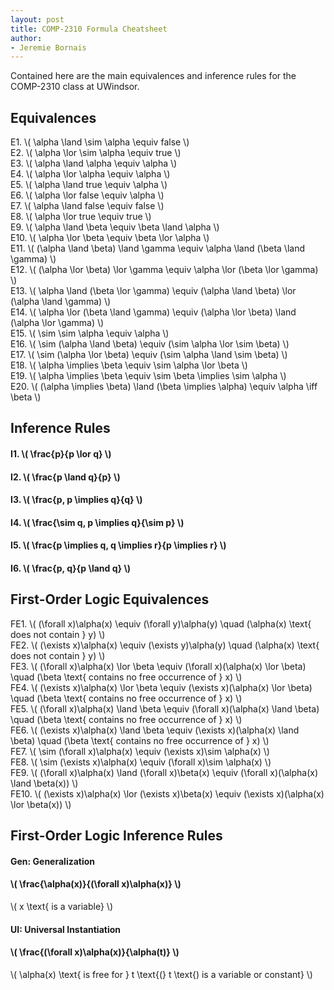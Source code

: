 ```yaml
---
layout: post
title: COMP-2310 Formula Cheatsheet
author:
- Jeremie Bornais
---
```


Contained here are the main equivalences and inference rules for the COMP-2310 class at UWindsor.

## Equivalences

E1. \\( \alpha \land \sim \alpha \equiv false \\)  
E2. \\( \alpha \lor \sim \alpha \equiv true \\)  
E3. \\( \alpha \land \alpha \equiv \alpha \\)  
E4. \\( \alpha \lor \alpha \equiv \alpha \\)  
E5. \\( \alpha \land true \equiv \alpha \\)  
E6. \\( \alpha \lor false \equiv \alpha \\)  
E7. \\( \alpha \land false \equiv false \\)  
E8. \\( \alpha \lor true \equiv true \\)  
E9. \\( \alpha \land \beta \equiv \beta \land \alpha \\)  
E10. \\( \alpha \lor \beta \equiv \beta \lor \alpha \\)  
E11. \\( (\alpha \land \beta) \land \gamma \equiv \alpha \land (\beta \land \gamma) \\)  
E12. \\( (\alpha \lor \beta) \lor \gamma \equiv \alpha \lor (\beta \lor \gamma) \\)  
E13. \\( \alpha \land (\beta \lor \gamma) \equiv (\alpha \land \beta) \lor (\alpha \land \gamma) \\)  
E14. \\( \alpha \lor (\beta \land \gamma) \equiv (\alpha \lor \beta) \land (\alpha \lor \gamma) \\)  
E15. \\( \sim \sim \alpha \equiv \alpha \\)  
E16. \\( \sim (\alpha \land \beta) \equiv (\sim \alpha \lor \sim \beta) \\)  
E17. \\( \sim (\alpha \lor \beta) \equiv (\sim \alpha \land \sim \beta) \\)  
E18. \\( \alpha \implies \beta \equiv \sim \alpha \lor \beta \\)  
E19. \\( \alpha \implies \beta \equiv \sim \beta \implies \sim \alpha \\)  
E20. \\( (\alpha \implies \beta) \land (\beta \implies \alpha) \equiv \alpha \iff \beta \\)  

## Inference Rules

#### I1. \\( \frac{p}{p \lor q} \\)  
#### I2. \\( \frac{p \land q}{p} \\)  
#### I3. \\( \frac{p, p \implies q}{q} \\)  
#### I4. \\( \frac{\sim q, p \implies q}{\sim p} \\)  
#### I5. \\( \frac{p \implies q, q \implies r}{p \implies r} \\)  
#### I6. \\( \frac{p, q}{p \land q} \\)  

## First-Order Logic Equivalences

FE1. \\( (\forall x)\alpha(x) \equiv (\forall y)\alpha(y) \quad (\alpha(x) \text{ does not contain } y) \\)  
FE2. \\( (\exists x)\alpha(x) \equiv (\exists y)\alpha(y) \quad (\alpha(x) \text{ does not contain } y) \\)  
FE3. \\( (\forall x)\alpha(x) \lor \beta \equiv (\forall x)(\alpha(x) \lor \beta) \quad (\beta \text{ contains no free occurrence of } x) \\)  
FE4. \\( (\exists x)\alpha(x) \lor \beta \equiv (\exists x)(\alpha(x) \lor \beta) \quad (\beta \text{ contains no free occurrence of } x) \\)  
FE5. \\( (\forall x)\alpha(x) \land \beta \equiv (\forall x)(\alpha(x) \land \beta) \quad (\beta \text{ contains no free occurrence of } x) \\)  
FE6. \\( (\exists x)\alpha(x) \land \beta \equiv (\exists x)(\alpha(x) \land \beta) \quad (\beta \text{ contains no free occurrence of } x) \\)  
FE7. \\( \sim (\forall x)\alpha(x) \equiv (\exists x)\sim \alpha(x) \\)  
FE8. \\( \sim (\exists x)\alpha(x) \equiv (\forall x)\sim \alpha(x) \\)  
FE9. \\( (\forall x)\alpha(x) \land (\forall x)\beta(x) \equiv (\forall x)(\alpha(x) \land \beta(x)) \\)  
FE10. \\( (\exists x)\alpha(x) \lor (\exists x)\beta(x) \equiv (\exists x)(\alpha(x) \lor \beta(x)) \\)  

## First-Order Logic Inference Rules

#### **Gen**: Generalization  
#### \\( \frac{\alpha(x)}{(\forall x)\alpha(x)} \\)  
\\( x \text{ is a variable} \\)  

#### **UI**: Universal Instantiation  
#### \\( \frac{(\forall x)\alpha(x)}{\alpha(t)} \\)  
\\( \alpha(x) \text{ is free for } t \text{(} t \text{) is a variable or constant} \\)  

